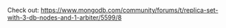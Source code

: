 Check out: <https://www.mongodb.com/community/forums/t/replica-set-with-3-db-nodes-and-1-arbiter/5599/8>
